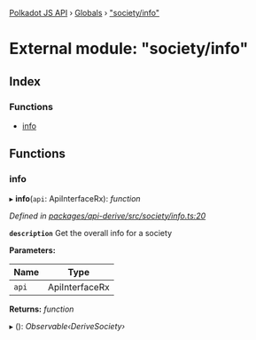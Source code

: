 [Polkadot JS API](../README.md) › [Globals](../globals.md) › ["society/info"](_society_info_.md)

# External module: "society/info"

## Index

### Functions

* [info](_society_info_.md#info)

## Functions

###  info

▸ **info**(`api`: ApiInterfaceRx): *function*

*Defined in [packages/api-derive/src/society/info.ts:20](https://github.com/polkadot-js/api/blob/1c327c60d9/packages/api-derive/src/society/info.ts#L20)*

**`description`** Get the overall info for a society

**Parameters:**

Name | Type |
------ | ------ |
`api` | ApiInterfaceRx |

**Returns:** *function*

▸ (): *Observable‹DeriveSociety›*
